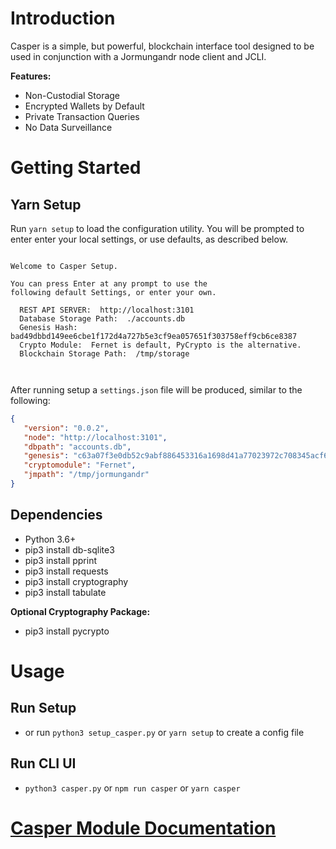 # Introduction

Casper is a simple, but powerful, blockchain interface tool designed to be used in conjunction with a Jormungandr node client and JCLI.  

**Features:**
* Non-Custodial Storage
* Encrypted Wallets by Default
* Private Transaction Queries
* No Data Surveillance

# Getting Started

## Yarn Setup

Run `yarn setup` to load the configuration utility.  You will be prompted to enter enter your local settings, or use defaults, as described below.


```ascii

Welcome to Casper Setup.

You can press Enter at any prompt to use the
following default Settings, or enter your own.

  REST API SERVER:  http://localhost:3101
  Database Storage Path:  ./accounts.db
  Genesis Hash:  bad49dbbd149ee6cbe1f172d4a727b5e3cf9ea057651f303758eff9cb6ce8387
  Crypto Module:  Fernet is default, PyCrypto is the alternative.
  Blockchain Storage Path:  /tmp/storage



```

After running setup a `settings.json` file will be produced, similar to the following:


```json
{
   "version": "0.0.2",
   "node": "http://localhost:3101",
   "dbpath": "accounts.db",
   "genesis": "c63a07f3e0db52c9abf886453316a1698d41a77023972c708345acf6645a8c0c",
   "cryptomodule": "Fernet",
   "jmpath": "/tmp/jormungandr"
}
```
## Dependencies
* Python 3.6+
* pip3 install db-sqlite3
* pip3 install pprint
* pip3 install requests
* pip3 install cryptography
* pip3 install tabulate

**Optional Cryptography Package:**
* pip3 install pycrypto

# Usage
## Run Setup
* or run `python3 setup_casper.py` or `yarn setup` to create a config file

## Run CLI UI
* `python3 casper.py` or `npm run casper` or `yarn casper`



# [Casper Module Documentation](casper.md)

